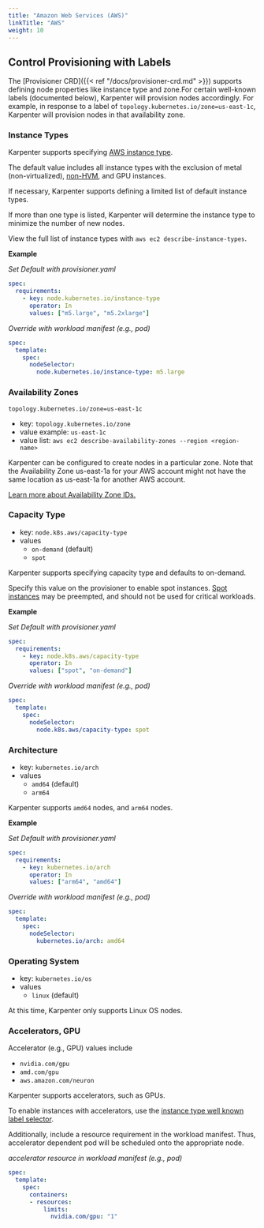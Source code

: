 ```yaml
---
title: "Amazon Web Services (AWS)"
linkTitle: "AWS"
weight: 10
---
```


## Control Provisioning with Labels

The [Provisioner CRD]({{< ref "/docs/provisioner-crd.md" >}}) supports defining
node properties like instance type and zone.For certain well-known labels (documented below), Karpenter will provision
nodes accordingly. For example, in response to a label of
`topology.kubernetes.io/zone=us-east-1c`, Karpenter will provision nodes in
that availability zone.

### Instance Types

Karpenter supports specifying [AWS instance type](https://aws.amazon.com/ec2/instance-types/).

The default value includes all instance types with the exclusion of metal
(non-virtualized),
[non-HVM](https://docs.aws.amazon.com/AWSEC2/latest/UserGuide/virtualization_types.html),
and GPU instances.

If necessary, Karpenter supports defining a limited list of default instance types.

If more than one type is listed, Karpenter will determine the
instance type to minimize the number of new nodes.

View the full list of instance types with `aws ec2 describe-instance-types`.

**Example**

*Set Default with provisioner.yaml*

```yaml
spec:
  requirements:
    - key: node.kubernetes.io/instance-type
      operator: In
      values: ["m5.large", "m5.2xlarge"]
```

*Override with workload manifest (e.g., pod)*

```yaml
spec:
  template:
    spec:
      nodeSelector:
        node.kubernetes.io/instance-type: m5.large
```

### Availability Zones

`topology.kubernetes.io/zone=us-east-1c`

- key: `topology.kubernetes.io/zone`
- value example: `us-east-1c`
- value list: `aws ec2 describe-availability-zones --region <region-name>`

Karpenter can be configured to create nodes in a particular zone. Note that the Availability Zone us-east-1a for your AWS account might not have the same location as us-east-1a for another AWS account.

[Learn more about Availability Zone
IDs.](https://docs.aws.amazon.com/ram/latest/userguide/working-with-az-ids.html)

### Capacity Type

- key: `node.k8s.aws/capacity-type`
- values
  - `on-demand` (default)
  - `spot`

Karpenter supports specifying capacity type and defaults to on-demand.

Specify this value on the provisioner to enable spot instances. [Spot
instances](https://aws.amazon.com/ec2/spot/) may be preempted, and should not
be used for critical workloads.

**Example**

*Set Default with provisioner.yaml*

```yaml
spec:
  requirements:
    - key: node.k8s.aws/capacity-type
      operator: In
      values: ["spot", "on-demand"]
```

*Override with workload manifest (e.g., pod)*

```yaml
spec:
  template:
    spec:
      nodeSelector:
        node.k8s.aws/capacity-type: spot
```

### Architecture

- key: `kubernetes.io/arch`
- values
  - `amd64` (default)
  - `arm64`

Karpenter supports `amd64` nodes, and `arm64` nodes.

**Example**

*Set Default with provisioner.yaml*

```yaml
spec:
  requirements:
    - key: kubernetes.io/arch
      operator: In
      values: ["arm64", "amd64"]
```

*Override with workload manifest (e.g., pod)*

```yaml
spec:
  template:
    spec:
      nodeSelector:
        kubernetes.io/arch: amd64
```

### Operating System

- key: `kubernetes.io/os`
- values
  - `linux` (default)

At this time, Karpenter only supports Linux OS nodes.

### Accelerators, GPU

Accelerator (e.g., GPU) values include
- `nvidia.com/gpu`
- `amd.com/gpu`
- `aws.amazon.com/neuron`

Karpenter supports accelerators, such as GPUs.

To enable instances with accelerators, use the [instance type
well known label selector](#instance-types).

Additionally, include a resource requirement in the workload manifest. Thus,
accelerator dependent pod will be scheduled onto the appropriate node.

*accelerator resource in workload manifest (e.g., pod)*

```yaml
spec:
  template:
    spec:
      containers:
      - resources:
          limits:
            nvidia.com/gpu: "1"
```
